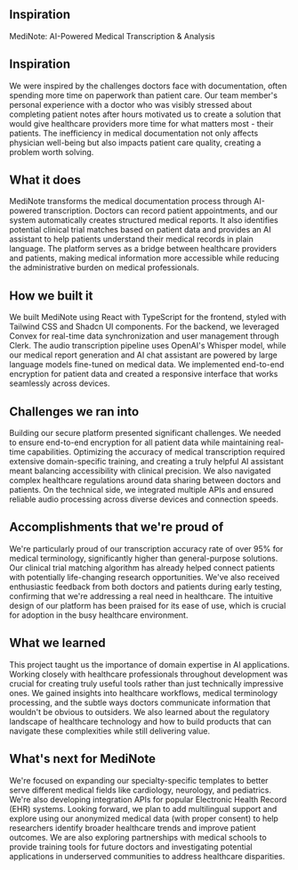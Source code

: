 ## Inspiration
 MediNote: AI-Powered Medical Transcription & Analysis

## Inspiration

We were inspired by the challenges doctors face with documentation, often spending more time on paperwork than patient care. Our team member's personal experience with a doctor who was visibly stressed about completing patient notes after hours motivated us to create a solution that would give healthcare providers more time for what matters most - their patients. The inefficiency in medical documentation not only affects physician well-being but also impacts patient care quality, creating a problem worth solving.

## What it does

MediNote transforms the medical documentation process through AI-powered transcription. Doctors can record patient appointments, and our system automatically creates structured medical reports. It also identifies potential clinical trial matches based on patient data and provides an AI assistant to help patients understand their medical records in plain language. The platform serves as a bridge between healthcare providers and patients, making medical information more accessible while reducing the administrative burden on medical professionals.

## How we built it

We built MediNote using React with TypeScript for the frontend, styled with Tailwind CSS and Shadcn UI components. For the backend, we leveraged Convex for real-time data synchronization and user management through Clerk. The audio transcription pipeline uses OpenAI's Whisper model, while our medical report generation and AI chat assistant are powered by large language models fine-tuned on medical data. We implemented end-to-end encryption for patient data and created a responsive interface that works seamlessly across devices.

## Challenges we ran into

Building our secure platform presented significant challenges. We needed to ensure end-to-end encryption for all patient data while maintaining real-time capabilities. Optimizing the accuracy of medical transcription required extensive domain-specific training, and creating a truly helpful AI assistant meant balancing accessibility with clinical precision. We also navigated complex healthcare regulations around data sharing between doctors and patients. On the technical side, we integrated multiple APIs and ensured reliable audio processing across diverse devices and connection speeds.

## Accomplishments that we're proud of

We're particularly proud of our transcription accuracy rate of over 95% for medical terminology, significantly higher than general-purpose solutions. Our clinical trial matching algorithm has already helped connect patients with potentially life-changing research opportunities. We've also received enthusiastic feedback from both doctors and patients during early testing, confirming that we're addressing a real need in healthcare. The intuitive design of our platform has been praised for its ease of use, which is crucial for adoption in the busy healthcare environment.

## What we learned

This project taught us the importance of domain expertise in AI applications. Working closely with healthcare professionals throughout development was crucial for creating truly useful tools rather than just technically impressive ones. We gained insights into healthcare workflows, medical terminology processing, and the subtle ways doctors communicate information that wouldn't be obvious to outsiders. We also learned about the regulatory landscape of healthcare technology and how to build products that can navigate these complexities while still delivering value.

## What's next for MediNote

We're focused on expanding our specialty-specific templates to better serve different medical fields like cardiology, neurology, and pediatrics. We're also developing integration APIs for popular Electronic Health Record (EHR) systems. Looking forward, we plan to add multilingual support and explore using our anonymized medical data (with proper consent) to help researchers identify broader healthcare trends and improve patient outcomes. We are also exploring partnerships with medical schools to provide training tools for future doctors and investigating potential applications in underserved communities to address healthcare disparities.